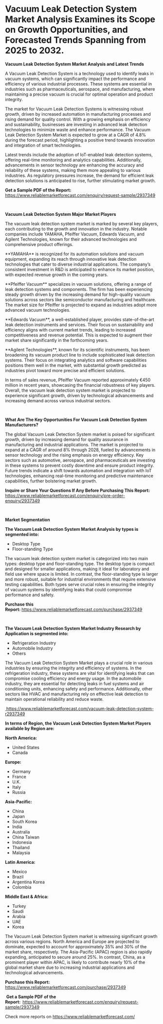 <p><h1>Vacuum Leak Detection System Market Analysis Examines its Scope on Growth Opportunities, and Forecasted Trends Spanning from 2025 to 2032.</h1></p><p><strong>Vacuum Leak Detection System Market Analysis and Latest Trends</strong></p>
<p><p>A Vacuum Leak Detection System is a technology used to identify leaks in vacuum systems, which can significantly impact the performance and efficiency of various industrial processes. These systems are essential in industries such as pharmaceuticals, aerospace, and manufacturing, where maintaining a precise vacuum is crucial for optimal operation and product integrity. </p><p>The market for Vacuum Leak Detection Systems is witnessing robust growth, driven by increased automation in manufacturing processes and rising demand for quality control. With a growing emphasis on efficiency and sustainability, businesses are investing in advanced leak detection technologies to minimize waste and enhance performance. The Vacuum Leak Detection System Market is expected to grow at a CAGR of 4.8% during the forecast period, highlighting a positive trend towards innovation and integration of smart technologies. </p><p>Latest trends include the adoption of IoT-enabled leak detection systems, offering real-time monitoring and analytics capabilities. Additionally, advancements in sensor technology are enhancing the accuracy and reliability of these systems, making them more appealing to various industries. As regulatory pressures increase, the demand for efficient leak detection solutions is anticipated to rise, further stimulating market growth.</p></p>
<p><strong>Get a Sample PDF of the Report:&nbsp;</strong> <a href="https://www.reliablemarketforecast.com/enquiry/request-sample/2937349?utm_campaign=2730&utm_medium=2&utm_source=Github&utm_content=ia&utm_term=14032025&utm_id=vacuum-leak-detection-system">https://www.reliablemarketforecast.com/enquiry/request-sample/2937349</a></p>
<p>&nbsp;</p>
<p><strong>Vacuum Leak Detection System Major Market Players</strong></p>
<p><p>The vacuum leak detection system market is marked by several key players, each contributing to the growth and innovation in the industry. Notable companies include YAMAHA, Pfeiffer Vacuum, Edwards Vacuum, and Agilent Technologies, known for their advanced technologies and comprehensive product offerings.</p><p>**YAMAHA** is recognized for its automation solutions and vacuum equipment, expanding its reach through innovative leak detection technologies that cater to diverse industrial applications. The company’s consistent investment in R&D is anticipated to enhance its market position, with expected revenue growth in the coming years.</p><p>**Pfeiffer Vacuum** specializes in vacuum solutions, offering a range of leak detection systems and components. The firm has been experiencing steady growth driven by the increasing demand for high-quality vacuum solutions across sectors like semiconductor manufacturing and healthcare. The market size for Pfeiffer is projected to expand as industries adopt more advanced vacuum technologies.</p><p>**Edwards Vacuum**, a well-established player, provides state-of-the-art leak detection instruments and services. Their focus on sustainability and efficiency aligns with current market trends, leading to increased competitiveness and revenue potential. This is expected to augment their market share significantly in the forthcoming years.</p><p>**Agilent Technologies**, known for its scientific instruments, has been broadening its vacuum product line to include sophisticated leak detection systems. Their focus on integrating analytics and software capabilities positions them well in the market, with substantial growth predicted as industries pivot toward more precise and efficient solutions.</p><p>In terms of sales revenue, Pfeiffer Vacuum reported approximately €450 million in recent years, showcasing the financial robustness of key players. Overall, the vacuum leak detection system market is projected to experience significant growth, driven by technological advancements and increasing demand across various industrial sectors.</p></p>
<p>&nbsp;</p>
<p><strong>What Are The Key Opportunities For Vacuum Leak Detection System Manufacturers?</strong></p>
<p><p>The global Vacuum Leak Detection System market is poised for significant growth, driven by increasing demand for quality assurance in manufacturing and industrial applications. The market is projected to expand at a CAGR of around 8% through 2028, fueled by advancements in sensor technology and the rising emphasis on energy efficiency. Key sectors such as automotive, aerospace, and pharmaceuticals are investing in these systems to prevent costly downtime and ensure product integrity. Future trends indicate a shift towards automation and integration with IoT technologies, enhancing real-time monitoring and predictive maintenance capabilities, further bolstering market growth.</p></p>
<p><strong>Inquire or Share Your Questions If Any Before Purchasing This Report:</strong> <a href="https://www.reliablemarketforecast.com/enquiry/pre-order-enquiry/2937349?utm_campaign=2730&utm_medium=2&utm_source=Github&utm_content=ia&utm_term=14032025&utm_id=vacuum-leak-detection-system">https://www.reliablemarketforecast.com/enquiry/pre-order-enquiry/2937349</a></p>
<p>&nbsp;</p>
<p><strong>Market Segmentation</strong></p>
<p><strong>The Vacuum Leak Detection System Market Analysis by types is segmented into:</strong></p>
<p><ul><li>Desktop Type</li><li>Floor-standing Type</li></ul></p>
<p><p>The vacuum leak detection system market is categorized into two main types: desktop type and floor-standing type. The desktop type is compact and designed for smaller applications, making it ideal for laboratory and field use where space is limited. In contrast, the floor-standing type is larger and more robust, suitable for industrial environments that require extensive testing capabilities. Both types serve crucial roles in ensuring the integrity of vacuum systems by identifying leaks that could compromise performance and safety.</p></p>
<p><strong>Purchase this Report:&nbsp;</strong><a href="https://www.reliablemarketforecast.com/purchase/2937349?utm_campaign=2730&utm_medium=2&utm_source=Github&utm_content=ia&utm_term=14032025&utm_id=vacuum-leak-detection-system">https://www.reliablemarketforecast.com/purchase/2937349</a></p>
<p>&nbsp;</p>
<p><strong>The Vacuum Leak Detection System Market Industry Research by Application is segmented into:</strong></p>
<p><ul><li>Refrigeration Industry</li><li>Automobile Industry</li><li>Others</li></ul></p>
<p><p>The Vacuum Leak Detection System Market plays a crucial role in various industries by ensuring the integrity and efficiency of systems. In the refrigeration industry, these systems are vital for identifying leaks that can compromise cooling efficiency and energy usage. In the automobile industry, they are essential for detecting leaks in fuel systems and air conditioning units, enhancing safety and performance. Additionally, other sectors like HVAC and manufacturing rely on effective leak detection to maintain operational reliability and reduce waste.</p></p>
<p><a href="https://www.reliablemarketforecast.com/vacuum-leak-detection-system-r2937349?utm_campaign=2730&utm_medium=2&utm_source=Github&utm_content=ia&utm_term=14032025&utm_id=vacuum-leak-detection-system">&nbsp;https://www.reliablemarketforecast.com/vacuum-leak-detection-system-r2937349</a></p>
<p><strong>In terms of Region, the Vacuum Leak Detection System Market Players available by Region are:</strong></p>
<p>
    <p> <strong> North America: </strong>
        <ul>
            <li>United States</li>
            <li>Canada</li>
        </ul>
        </p> 
    <p> <strong> Europe: </strong>
        <ul>
            <li>Germany</li>
            <li>France</li>
            <li>U.K.</li>
            <li>Italy</li>
            <li>Russia</li>
        </ul>
        </p> 
    <p> <strong> Asia-Pacific: </strong>
        <ul>
            <li>China</li>
            <li>Japan</li>
            <li>South Korea</li>
            <li>India</li>
            <li>Australia</li>
            <li>China Taiwan</li>
            <li>Indonesia</li>
            <li>Thailand</li>
            <li>Malaysia</li>
        </ul>
        </p> 
    <p> <strong> Latin America: </strong>
        <ul>
            <li>Mexico</li>
            <li>Brazil</li>
            <li>Argentina Korea</li>
            <li>Colombia</li>
        </ul>
        </p> 
    <p> <strong> Middle East & Africa: </strong>
        <ul>
            <li>Turkey</li>
            <li>Saudi</li>
            <li>Arabia</li>
            <li>UAE</li>
            <li>Korea</li>
        </ul>
    </p>
    </p>
<p><p>The Vacuum Leak Detection System market is witnessing significant growth across various regions. North America and Europe are projected to dominate, expected to account for approximately 35% and 30% of the market share, respectively. The Asia-Pacific (APAC) region is also rapidly expanding, anticipated to secure around 25%. In contrast, China, as a prominent player within APAC, is likely to contribute nearly 10% of the global market share due to increasing industrial applications and technological advancements.</p></p>
<p><strong>Purchase this Report: </strong><a href="https://www.reliablemarketforecast.com/purchase/2937349?utm_campaign=2730&utm_medium=2&utm_source=Github&utm_content=ia&utm_term=14032025&utm_id=vacuum-leak-detection-system">https://www.reliablemarketforecast.com/purchase/2937349</a></p>
<p>&nbsp;<strong>Get a Sample PDF of the Report:&nbsp;&nbsp;</strong><a href="https://www.reliablemarketforecast.com/enquiry/request-sample/2937349?utm_campaign=2730&utm_medium=2&utm_source=Github&utm_content=ia&utm_term=14032025&utm_id=vacuum-leak-detection-system">https://www.reliablemarketforecast.com/enquiry/request-sample/2937349</a></p>
<p><strong></strong></p>
<p>Check more reports on <a href="https://www.reliablemarketforecast.com/?utm_campaign=2730&utm_medium=2&utm_source=Github&utm_content=ia&utm_term=14032025&utm_id=vacuum-leak-detection-system">https://www.reliablemarketforecast.com/</a></p>